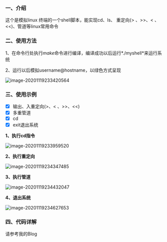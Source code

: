 ### 一、介绍

这个是模拟linux 终端的一个shell脚本，能实现cd、ls、 重定向(> 、>>、< 、<<)、管道等linux常用命令

### 二、使用方法

1、在命令行处执行*make*命令进行编译，编译成功以后运行*./myshell*来运行系统

2、运行以后模拟username@hostname，以绿色方式呈现

![image-20201119233420564](C:\Users\a\AppData\Roaming\Typora\typora-user-images\image-20201119233420564.png)

### 三、使用示例

- [x] 输出、入重定向(>、< 、>>、<<)
- [x] 多重管道
- [x] cd
- [x] exit退出系统

**1、执行cd指令**

![image-20201119233959520](C:\Users\a\AppData\Roaming\Typora\typora-user-images\image-20201119233959520.png)

**2、执行重定向**

![image-20201119234347485](C:\Users\a\AppData\Roaming\Typora\typora-user-images\image-20201119234347485.png)

**3、执行管道**

![image-20201119234432047](C:\Users\a\AppData\Roaming\Typora\typora-user-images\image-20201119234432047.png)

**4、退出系统**

![image-20201119234627653](C:\Users\a\AppData\Roaming\Typora\typora-user-images\image-20201119234627653.png)

### 四、代码详解

请参考我的Blog
